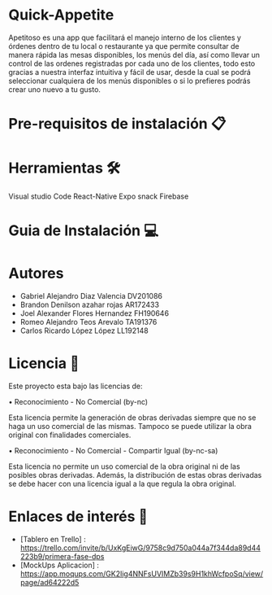 # Quick-Appetite
Apetitoso es una app que facilitará el manejo interno de los clientes y órdenes dentro de tu local o restaurante ya que permite consultar de manera rápida las mesas disponibles, los menús del día, así como llevar un control de las ordenes registradas por cada uno de los clientes, todo esto gracias a nuestra interfaz intuitiva y fácil de usar, desde la cual se podrá seleccionar cualquiera de los menús disponibles o si lo prefieres podrás crear uno nuevo a tu gusto.
# Pre-requisitos de instalación 📋
# Herramientas 🛠️
Visual studio Code
React-Native
Expo snack 
Firebase

# Guia de Instalación 💻
# Autores 
- Gabriel Alejandro Diaz Valencia DV201086
- Brandon Denilson azahar rojas AR172433
- Joel Alexander Flores Hernandez FH190646
- Romeo Alejandro Teos Arevalo TA191376
- Carlos Ricardo López López LL192148
# Licencia 📄
Este proyecto esta bajo las licencias de:

•	Reconocimiento - No Comercial (by-nc)

Esta licencia permite la generación de obras derivadas siempre que no se haga un uso comercial de las mismas. Tampoco se puede utilizar la obra original con finalidades comerciales.

•	Reconocimiento - No Comercial - Compartir Igual (by-nc-sa)

Esta licencia no permite un uso comercial de la obra original ni de las posibles obras derivadas. Además, la distribución de estas obras derivadas se debe hacer con una licencia igual a la que regula la obra original.
# Enlaces de interés 👀
- [Tablero en Trello] : https://trello.com/invite/b/UxKgEiwG/9758c9d750a044a7f344da89d44223b9/primera-fase-dps
- [MockUps Aplicacion] : https://app.moqups.com/GK2Iig4NNFsUVIMZb39s9H1khWcfpoSq/view/page/ad64222d5
